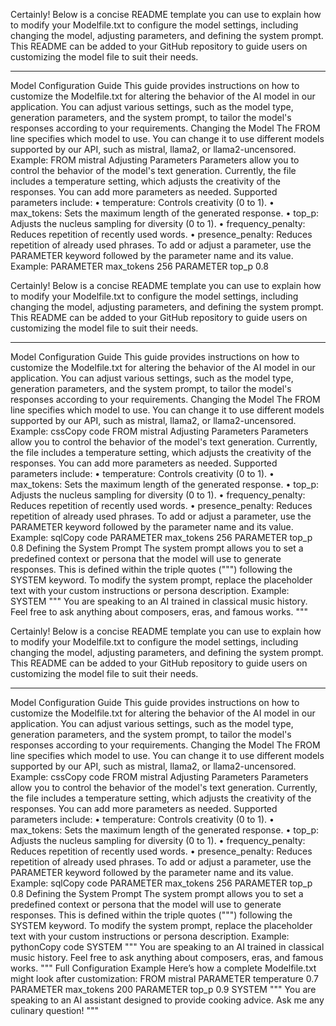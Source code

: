
Certainly! Below is a concise README template you can use to explain how to modify your Modelfile.txt to configure the model settings, including changing the model, adjusting parameters, and defining the system prompt. This README can be added to your GitHub repository to guide users on customizing the model file to suit their needs.
________________________________________
Model Configuration Guide
This guide provides instructions on how to customize the Modelfile.txt for altering the behavior of the AI model in our application. You can adjust various settings, such as the model type, generation parameters, and the system prompt, to tailor the model's responses according to your requirements.
Changing the Model
The FROM line specifies which model to use. You can change it to use different models supported by our API, such as mistral, llama2, or llama2-uncensored.
Example:
FROM mistral
Adjusting Parameters
Parameters allow you to control the behavior of the model's text generation. Currently, the file includes a temperature setting, which adjusts the creativity of the responses. You can add more parameters as needed.
Supported parameters include:
•	temperature: Controls creativity (0 to 1).
•	max_tokens: Sets the maximum length of the generated response.
•	top_p: Adjusts the nucleus sampling for diversity (0 to 1).
•	frequency_penalty: Reduces repetition of recently used words.
•	presence_penalty: Reduces repetition of already used phrases.
To add or adjust a parameter, use the PARAMETER keyword followed by the parameter name and its value.
Example:
PARAMETER max_tokens 256
PARAMETER top_p 0.8

Certainly! Below is a concise README template you can use to explain how to modify your Modelfile.txt to configure the model settings, including changing the model, adjusting parameters, and defining the system prompt. This README can be added to your GitHub repository to guide users on customizing the model file to suit their needs.
________________________________________
Model Configuration Guide
This guide provides instructions on how to customize the Modelfile.txt for altering the behavior of the AI model in our application. You can adjust various settings, such as the model type, generation parameters, and the system prompt, to tailor the model's responses according to your requirements.
Changing the Model
The FROM line specifies which model to use. You can change it to use different models supported by our API, such as mistral, llama2, or llama2-uncensored.
Example:
cssCopy code
FROM mistral 
Adjusting Parameters
Parameters allow you to control the behavior of the model's text generation. Currently, the file includes a temperature setting, which adjusts the creativity of the responses. You can add more parameters as needed.
Supported parameters include:
•	temperature: Controls creativity (0 to 1).
•	max_tokens: Sets the maximum length of the generated response.
•	top_p: Adjusts the nucleus sampling for diversity (0 to 1).
•	frequency_penalty: Reduces repetition of recently used words.
•	presence_penalty: Reduces repetition of already used phrases.
To add or adjust a parameter, use the PARAMETER keyword followed by the parameter name and its value.
Example:
sqlCopy code
PARAMETER max_tokens 256 PARAMETER top_p 0.8 
Defining the System Prompt
The system prompt allows you to set a predefined context or persona that the model will use to generate responses. This is defined within the triple quotes (""") following the SYSTEM keyword.
To modify the system prompt, replace the placeholder text with your custom instructions or persona description.
Example:
SYSTEM """
You are speaking to an AI trained in classical music history. Feel free to ask anything about composers, eras, and famous works.
"""

Certainly! Below is a concise README template you can use to explain how to modify your Modelfile.txt to configure the model settings, including changing the model, adjusting parameters, and defining the system prompt. This README can be added to your GitHub repository to guide users on customizing the model file to suit their needs.
________________________________________
Model Configuration Guide
This guide provides instructions on how to customize the Modelfile.txt for altering the behavior of the AI model in our application. You can adjust various settings, such as the model type, generation parameters, and the system prompt, to tailor the model's responses according to your requirements.
Changing the Model
The FROM line specifies which model to use. You can change it to use different models supported by our API, such as mistral, llama2, or llama2-uncensored.
Example:
cssCopy code
FROM mistral 
Adjusting Parameters
Parameters allow you to control the behavior of the model's text generation. Currently, the file includes a temperature setting, which adjusts the creativity of the responses. You can add more parameters as needed.
Supported parameters include:
•	temperature: Controls creativity (0 to 1).
•	max_tokens: Sets the maximum length of the generated response.
•	top_p: Adjusts the nucleus sampling for diversity (0 to 1).
•	frequency_penalty: Reduces repetition of recently used words.
•	presence_penalty: Reduces repetition of already used phrases.
To add or adjust a parameter, use the PARAMETER keyword followed by the parameter name and its value.
Example:
sqlCopy code
PARAMETER max_tokens 256 PARAMETER top_p 0.8 
Defining the System Prompt
The system prompt allows you to set a predefined context or persona that the model will use to generate responses. This is defined within the triple quotes (""") following the SYSTEM keyword.
To modify the system prompt, replace the placeholder text with your custom instructions or persona description.
Example:
pythonCopy code
SYSTEM """ You are speaking to an AI trained in classical music history. Feel free to ask anything about composers, eras, and famous works. """ 
Full Configuration Example
Here’s how a complete Modelfile.txt might look after customization:
FROM mistral
PARAMETER temperature 0.7
PARAMETER max_tokens 200
PARAMETER top_p 0.9
SYSTEM """
You are speaking to an AI assistant designed to provide cooking advice. Ask me any culinary question!
"""


